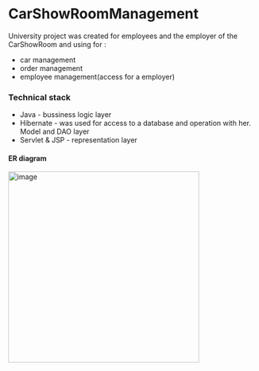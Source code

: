 # CarShowRoomManagement
University project was created for employees and the employer of the CarShowRoom and using for :

- car management
- order management 
- employee management(access for a employer)

### Technical stack

- Java - bussiness logic layer
- Hibernate - was used for access to a database and operation with her. Model and DAO layer
- Servlet & JSP - representation layer

#### ER diagram
<img width="384" alt="image" src="https://user-images.githubusercontent.com/38536952/178967131-a347be84-ebd3-4868-9a3f-aa9159cb0db2.png">


